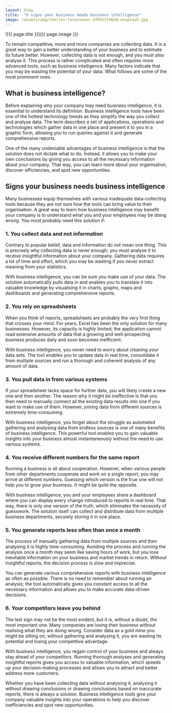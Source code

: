 ```yaml
---
layout: blog
title:  "6 signs your business needs business intelligence"
image: /assets/img/charles-forerunner-3fPXt37X6UQ-unsplash.jpg
---
```


![{{ page.title }}]({{ page.image }})

To remain competitive, more and more companies are collecting data. It is a great way to gain a better understanding of your business and to estimate its future better. However, collecting data is not enough, and you must also analyse it. This process is rather complicated and often requires more advanced tools, such as business intelligence. Many factors indicate that you may be wasting the potential of your data. What follows are some of the most prominent ones.

## What is business intelligence?
Before explaining why your company may need business intelligence, it is essential to understand its definition. Business intelligence tools have been one of the hottest technology trends as they simplify the way you collect and analyse data. The term describes a set of applications, operations and technologies which gather data in one place and present it to you in a graphic form, allowing you to run queries against it and generate comprehensive reports.

One of the many undeniable advantages of business intelligence is that the solution does not dictate what to do. Instead, it allows you to make your own conclusions by giving you access to all the necessary information about your company. That way, you can learn more about your organisation, discover efficiencies, and spot new opportunities.

## Signs your business needs business intelligence
Many businesses equip themselves with various inadequate data-collecting tools because they are not sure how the tools can bring value to their organisation. A great way to learn how business intelligence may benefit your company is to understand what you and your employees may be doing wrong. You most probably need this solution if:

### 1. You collect data and not information
Contrary to popular belief, data and information do not mean one thing. This is precisely why collecting data is never enough; you must analyse it to receive insightful information about your company. Gathering data requires a lot of time and effort, which you may be wasting if you never extract meaning from your statistics.

With business intelligence, you can be sure you make use of your data. The solution automatically pulls data in and enables you to translate it into valuable knowledge by visualising it in charts, graphs, maps and dashboards and generating comprehensive reports.

### 2. You rely on spreadsheets
When you think of reports, spreadsheets are probably the very first thing that crosses your mind. For years, Excel has been the only solution for many businesses. However, its capacity is highly limited; the application cannot read extensive amounts of data that a growing and well-prospecting business produces daily and soon becomes inefficient.

With business intelligence, you never need to worry about cleaning your data sets. The tool enables you to update data in real time, consolidate it from multiple sources and run a thorough and coherent analysis of any amount of data.

### 3. You pull data in from various systems
If your spreadsheet lacks space for further data, you will likely create a new one and then another. The reason why it might be ineffective is that you then need to manually connect all the existing data results into one if you want to make use of them. However, joining data from different sources is extremely time-consuming.

With business intelligence, you forget about the struggle as automated gathering and analysing data from endless sources is one of many benefits of business intelligence. This powerful tool enables you to gain valuable insights into your business almost instantaneously without the need to use various systems.

### 4. You receive different numbers for the same report
Running a business is all about cooperation. However, when various people from other departments cooperate and work on a single report, you may arrive at different numbers. Guessing which version is the true one will not help you to grow your business. It might be quite the opposite.

With business intelligence, you and your employees share a dashboard where you can display every change introduced to reports in real time. That way, there is only one version of the truth, which eliminates the necessity of guesswork. The solution itself can collect and distribute data from multiple business departments, securely storing it in one place.

### 5. You generate reports less often than once a month
The process of manually gathering data from multiple sources and then analysing it is highly time-consuming. Avoiding the process and running the analysis once a month may seem like saving hours of work, but you lose inevitable information on your business and market trends in return. Without insightful reports, the decision process is slow and imprecise.

You can generate various comprehensive reports with business intelligence as often as possible. There is no need to remember about running an analysis; the tool automatically gives you constant access to all the necessary information and allows you to make accurate data-driven decisions.

### 6. Your competitors leave you behind
The last sign may not be the most evident, but it is, without a doubt, the most important one. Many companies are losing their business without realising what they are doing wrong. Consider data as a gold mine you might be sitting on; without gathering and analysing it, you are wasting its potential and losing your competitive advantage.

With business intelligence, you regain control of your business and always stay ahead of your competitors. Running thorough analyses and generating insightful reports gives you access to valuable information, which speeds up your decision-making processes and allows you to attract and better address more customers.


Whether you have been collecting data without analysing it, analysing it without drawing conclusions or drawing conclusions based on inaccurate reports, there is always a solution. Business intelligence tools give your company valuable insights into your operations to help you discover inefficiencies and spot new opportunities.
